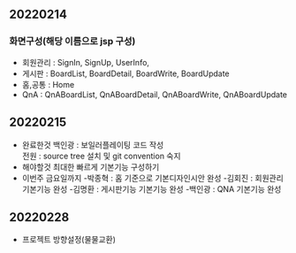 ## 20220214

### 화면구성(해당 이름으로 jsp 구성)
- 회원관리 : SignIn, SignUp, UserInfo,
- 게시판 : BoardList, BoardDetail, BoardWrite, BoardUpdate
- 홈,공통 : Home
- QnA : QnABoardList, QnABoardDetail, QnABoardWrite, QnABoardUpdate

## 20220215

- 완료한것
    백인광 : 보일러플레이팅 코드 작성 <br/>
    전원 : source tree 설치 및 git convention 숙지
- 해야할것
    최대한 빠르게 기본기능 구성하기
- 이번주 금요일까지
    -박종혁 : 홈 기준으로 기본디자인시안 완성
    -김회진 : 회원관리 기본기능 완성
    -김명환 : 게시판기능 기본기능 완성
    -백인광 : QNA 기본기능 완성


## 20220228
- 프로젝트 방향설정(물물교환)
